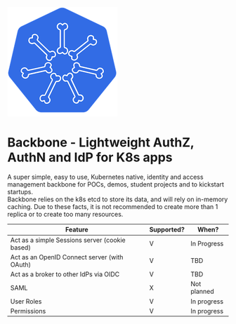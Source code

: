 ![Backbone logo](./assets/Backbone-logo-250x250.png)

# Backbone - Lightweight AuthZ, AuthN and IdP for K8s apps

A super simple, easy to use, Kubernetes native, identity and access management backbone for POCs, demos, student
projects and to kickstart startups.    
Backbone relies on the k8s etcd to store its data, and will rely on in-memory caching.
Due to these facts, it is not recommended to create more than 1 replica or to create too many resources.

| Feature                                        | Supported? | When?       |
|------------------------------------------------|------------|-------------|
| Act as a simple Sessions server (cookie based) | V          | In Progress |
| Act as an OpenID Connect server (with OAuth)   | V          | TBD         |
| Act as a broker to other IdPs via OIDC         | V          | TBD         |
| SAML                                           | X          | Not planned |
| User Roles                                     | V          | In progress | 
| Permissions                                    | V          | In progress |
